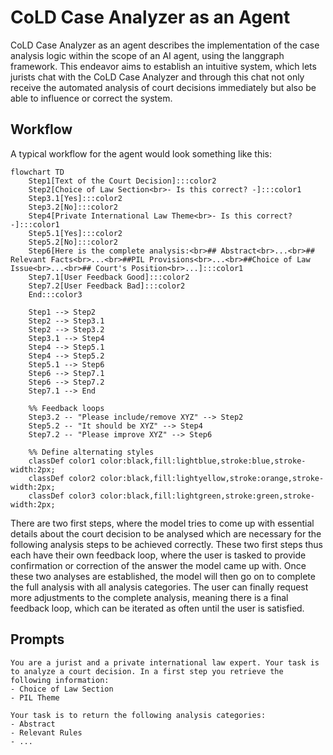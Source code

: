 # CoLD Case Analyzer as an Agent

CoLD Case Analyzer as an agent describes the implementation of the case analysis logic within the scope of an AI agent, using the langgraph framework. This endeavor aims to establish an intuitive system, which lets jurists chat with the CoLD Case Analyzer and through this chat not only receive the automated analysis of court decisions immediately but also be able to influence or correct the system.

## Workflow

A typical workflow for the agent would look something like this:

```{mermaid.js}
flowchart TD
    Step1[Text of the Court Decision]:::color2
    Step2[Choice of Law Section<br>- Is this correct? -]:::color1
    Step3.1[Yes]:::color2
    Step3.2[No]:::color2
    Step4[Private International Law Theme<br>- Is this correct? -]:::color1
    Step5.1[Yes]:::color2
    Step5.2[No]:::color2
    Step6[Here is the complete analysis:<br>## Abstract<br>...<br>## Relevant Facts<br>...<br>##PIL Provisions<br>...<br>##Choice of Law Issue<br>...<br>## Court's Position<br>...]:::color1
    Step7.1[User Feedback Good]:::color2
    Step7.2[User Feedback Bad]:::color2
    End:::color3

    Step1 --> Step2
    Step2 --> Step3.1
    Step2 --> Step3.2
    Step3.1 --> Step4
    Step4 --> Step5.1
    Step4 --> Step5.2
    Step5.1 --> Step6
    Step6 --> Step7.1
    Step6 --> Step7.2
    Step7.1 --> End

    %% Feedback loops
    Step3.2 -- "Please include/remove XYZ" --> Step2
    Step5.2 -- "It should be XYZ" --> Step4
    Step7.2 -- "Please improve XYZ" --> Step6

    %% Define alternating styles
    classDef color1 color:black,fill:lightblue,stroke:blue,stroke-width:2px;
    classDef color2 color:black,fill:lightyellow,stroke:orange,stroke-width:2px;
    classDef color3 color:black,fill:lightgreen,stroke:green,stroke-width:2px;
```

There are two first steps, where the model tries to come up with essential details about the court decision to be analysed which are necessary for the following analysis steps to be achieved correctly. These two first steps thus each have their own feedback loop, where the user is tasked to provide confirmation or correction of the answer the model came up with. Once these two analyses are established, the model will then go on to complete the full analysis with all analysis categories. The user can finally request more adjustments to the complete analysis, meaning there is a final feedback loop, which can be iterated as often until the user is satisfied.

## Prompts

```{txt}
You are a jurist and a private international law expert. Your task is to analyze a court decision. In a first step you retrieve the following information:
- Choice of Law Section
- PIL Theme

Your task is to return the following analysis categories:
- Abstract
- Relevant Rules
- ...
```